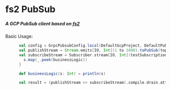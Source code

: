 # fs2 PubSub

##### A GCP PubSub client based on [fs2](https://fs2.io/guide.html)


Basic Usage:

```scala
      val config = GrpcPubsubConfig.local(DefaultGcpProject, DefaultPubsubPort)
      val publishStream = Stream.emits[IO, Int](1 to 1000).toPubSub(topicName, config))
      val subscribeStream = Subscriber.stream[IO, Int](testSubscription, config) { s =>
        s.map(_.peek(businessLogic))
      }

      def businessLogic(s: Int) = println(s)

      val result = (publishStream >> subscribeStream).compile.drain.attempt.unsafeRunSync()
```